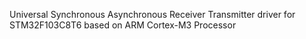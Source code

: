 Universal Synchronous Asynchronous Receiver Transmitter driver for STM32F103C8T6 based on ARM Cortex-M3 Processor
